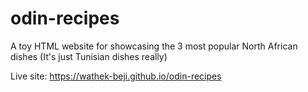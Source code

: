 # odin-recipes
A toy HTML website for showcasing the 3 most popular North African dishes (It's just Tunisian dishes really)

Live site: https://wathek-beji.github.io/odin-recipes

